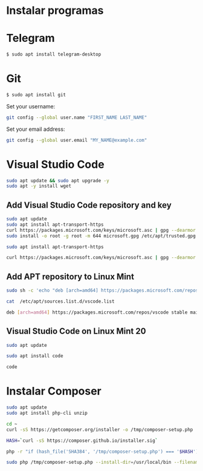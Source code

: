 # Instalar programas


# Telegram

```bash
$ sudo apt install telegram-desktop
```


# Git

```bash
$ sudo apt install git
```

Set your username:
```bash
git config --global user.name "FIRST_NAME LAST_NAME"
```

Set your email address:
```bash
git config --global user.email "MY_NAME@example.com"
```


# Visual Studio Code

```bash
sudo apt update && sudo apt upgrade -y
sudo apt -y install wget
```

## Add Visual Studio Code repository and key

```bash
sudo apt update
sudo apt install apt-transport-https
curl https://packages.microsoft.com/keys/microsoft.asc | gpg --dearmor > microsoft.gpg
sudo install -o root -g root -m 644 microsoft.gpg /etc/apt/trusted.gpg.d/
```

```bash
sudo apt install apt-transport-https
```

```bash
curl https://packages.microsoft.com/keys/microsoft.asc | gpg --dearmor > microsoft.gpg
```

## Add APT repository to Linux Mint

```bash
sudo sh -c 'echo "deb [arch=amd64] https://packages.microsoft.com/repos/vscode stable main" > /etc/apt/sources.list.d/vscode.list'
```

```bash
cat  /etc/apt/sources.list.d/vscode.list
```

```bash
deb [arch=amd64] https://packages.microsoft.com/repos/vscode stable main
```

## Visual Studio Code on Linux Mint 20

```bash
sudo apt update
```

```bash
sudo apt install code
```

```bash
code
```


# Instalar Composer

```bash
sudo apt update
sudo apt install php-cli unzip
```

```bash
cd ~
curl -sS https://getcomposer.org/installer -o /tmp/composer-setup.php
```

```bash
HASH=`curl -sS https://composer.github.io/installer.sig`
```

```bash
php -r "if (hash_file('SHA384', '/tmp/composer-setup.php') === '$HASH') { echo 'Installer verified'; } else { echo 'Installer corrupt'; unlink('composer-setup.php'); } echo PHP_EOL;"
```

```bash
sudo php /tmp/composer-setup.php --install-dir=/usr/local/bin --filename=composer
```



```bash

```


